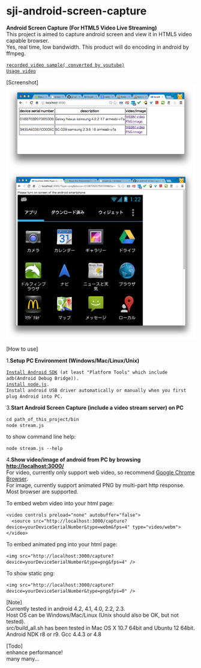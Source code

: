 sji-android-screen-capture
===================
<b>Android Screen Capture (For HTML5 Video Live Streaming)</b>  
This project is aimed to capture android screen and view it in HTML5 video capable browser.  
Yes, real time, low bandwidth.  This product will do encoding in android by ffmpeg.  
<pre><code><a href="http://youtu.be/CWcOjzAJ6Sg">recorded video sample( converted by youtube)</a>  
<a href="http://youtu.be/1wZYHHzMwQ8">Usage video</a></code></pre>
  
[Screenshot]
<img src="doc/screenshot-menu.png" />
<img src="doc/screenshot-png.png" />

[How to use]  
  
1.<b>Setup PC Environment (Windows/Mac/Linux/Unix)</b>  
<pre><code><a href="http://developer.android.com/sdk/index.html">Install Android SDK</a> (at least "Platform Tools" which include adb(Android Debug Bridge)).  
<a href="http://nodejs.org/download/">install node.js</a>.  
Install android USB driver automatically or manually when you first plug Android into PC.  
</code></pre>

3.<b>Start Android Screen Capture (include a video stream server) on PC</b>  
<pre><code>cd path_of_this_project/bin  
node stream.js
</code></pre>
to show command line help:  
<pre><code>node stream.js --help
</code></pre>
  
4.<b>Show video/image of android from PC by browsing <a href="http://localhost:3000/">http://localhost:3000/</a></b>  
For video, currently only support web video, so recommend <a href="http://www.google.com/chrome">Google Chrome Browser</a>.  
For image, currently support animated PNG by multi-part http response. Most browser are supported.  
  
To embed webm video into your html page:  
<pre><code>&lt;video controls preload="none" autobuffer="false"&gt;  
  &lt;source src="http://localhost:3000/capture?device=yourDeviceSerialNumber&type=webm&fps=4" type="video/webm">  
&lt;/video&gt;
</code></pre>  
To embed animated png into your html page:  
<pre><code>&lt;img src="http://localhost:3000/capture?device=yourDeviceSerialNumber&type=png&fps=4" /&gt;
</code></pre>
To show static png:  
<pre><code>&lt;img src="http://localhost:3000/capture?device=yourDeviceSerialNumber&type=png&fps=0" /&gt;
</code></pre>
[Note]  
    Currently tested in android 4.2, 4.1, 4.0, 2.2, 2.3.  
    Host OS can be Windows/Mac/Linux (Unix should also be OK, but not tested).  
    src/build_all.sh has been tested in Mac OS X 10.7 64bit and Ubuntu 12 64bit.  
    Android NDK r8 or r9. Gcc 4.4.3 or 4.8  
  
[Todo]  
    enhance performance!  
    many many...
